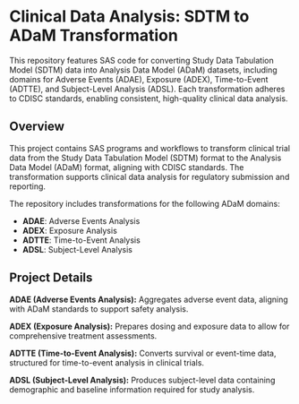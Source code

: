 # Clinical Data Analysis: SDTM to ADaM Transformation
This repository features SAS code for converting Study Data Tabulation Model (SDTM) data into Analysis Data Model (ADaM) datasets, including domains for Adverse Events (ADAE), Exposure (ADEX), Time-to-Event (ADTTE), and Subject-Level Analysis (ADSL). Each transformation adheres to CDISC standards, enabling consistent, high-quality clinical data analysis.


## Overview
This project contains SAS programs and workflows to transform clinical trial data from the Study Data Tabulation Model (SDTM) format to the Analysis Data Model (ADaM) format, aligning with CDISC standards. The transformation supports clinical data analysis for regulatory submission and reporting.

The repository includes transformations for the following ADaM domains:
- **ADAE**: Adverse Events Analysis
- **ADEX**: Exposure Analysis
- **ADTTE**: Time-to-Event Analysis
- **ADSL**: Subject-Level Analysis

## Project Details

**ADAE (Adverse Events Analysis):** Aggregates adverse event data, aligning with ADaM standards to support safety analysis.

**ADEX (Exposure Analysis):** Prepares dosing and exposure data to allow for comprehensive treatment assessments.

**ADTTE (Time-to-Event Analysis):** Converts survival or event-time data, structured for time-to-event analysis in clinical trials.

**ADSL (Subject-Level Analysis):** Produces subject-level data containing demographic and baseline information required for study analysis.

